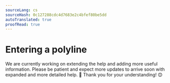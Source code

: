 ```yaml
---
sourceLang: cs
sourceHash: 0c127288cdc4d7683e2c4bfef80be5dd
autoTranslated: true
proofRead: true
---
```


# Entering a polyline
We are currently working on extending the help and adding more useful information. Please be patient and expect more updates to arrive soon with expanded and more detailed help. 🚀 Thank you for your understanding! 😊